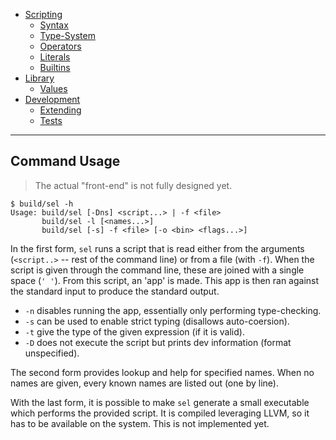 - [Scripting](Scripting)
  - [Syntax](Scripting/Syntax.md)
  - [Type-System](Scripting/Type-System.md)
  - [Operators](Scripting/Operators.md)
  - [Literals](Scripting/Literals.md)
  - [Builtins](Scripting/Builtins.md)
- [Library](Library)
  - [Values](Library/Values.md)
- [Development](Development)
  - [Extending](Development/Extending.md)
  - [Tests](Development/Tests.md)

---

## Command Usage

> The actual "front-end" is not fully designed yet.

```console
$ build/sel -h
Usage: build/sel [-Dns] <script...> | -f <file>
       build/sel -l [<names...>]
       build/sel [-s] -f <file> [-o <bin> <flags...>]
```

In the first form, `sel` runs a script that is read either
from the arguments (`<script..>` -- rest of the command
line) or from a file (with `-f`). When the script is given
through the command line, these are joined with a single
space (`' '`). From this script, an 'app' is made. This
app is then ran against the standard input to produce the
standard output.
- `-n` disables running the app, essentially only performing type-checking.
- `-s` can be used to enable strict typing (disallows auto-coersion).
- `-t` give the type of the given expression (if it is valid).
- `-D` does not execute the script but prints dev information (format unspecified).

The second form provides lookup and help for specified
names. When no names are given, every known names are
listed out (one by line).

With the last form, it is possible to make `sel` generate
a small executable which performs the provided script. It
is compiled leveraging LLVM, so it has to be available on
the system. This is not implemented yet.
